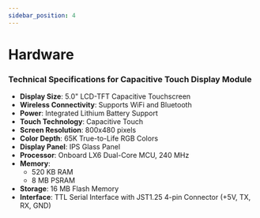 ```yaml
---
sidebar_position: 4
---
```


# Hardware

### Technical Specifications for Capacitive Touch Display Module

- **Display Size**: 5.0" LCD-TFT Capacitive Touchscreen
- **Wireless Connectivity**: Supports WiFi and Bluetooth
- **Power**: Integrated Lithium Battery Support
- **Touch Technology**: Capacitive Touch
- **Screen Resolution**: 800x480 pixels
- **Color Depth**: 65K True-to-Life RGB Colors
- **Display Panel**: IPS Glass Panel
- **Processor**: Onboard LX6 Dual-Core MCU, 240 MHz
- **Memory**:
  - 520 KB RAM
  - 8 MB PSRAM
- **Storage**: 16 MB Flash Memory
- **Interface**: TTL Serial Interface with JST1.25 4-pin Connector (+5V, TX, RX, GND)
